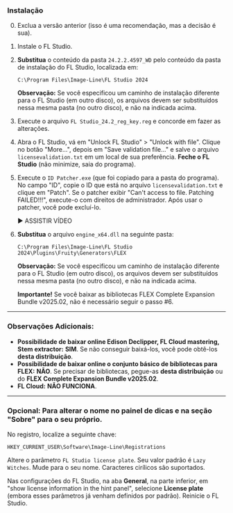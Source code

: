 ### Instalação

0.  Exclua a versão anterior (isso é uma recomendação, mas a decisão é sua).

1.  Instale o FL Studio.

2.  **Substitua** o conteúdo da pasta `24.2.2.4597_WD` pelo conteúdo da pasta de instalação do FL Studio, localizada em:

    ```
    C:\Program Files\Image-Line\FL Studio 2024
    ```

    **Observação:** Se você especificou um caminho de instalação diferente para o FL Studio (em outro disco), os arquivos devem ser substituídos nessa mesma pasta (no outro disco), e não na indicada acima.

3.  Execute o arquivo `FL Studio_24.2_reg_key.reg` e concorde em fazer as alterações.

4.  Abra o FL Studio, vá em "Unlock FL Studio" \> "Unlock with file". Clique no botão "More...", depois em "Save validation file..." e salve o arquivo `licensevalidation.txt` em um local de sua preferência. **Feche o FL Studio** (não minimize, saia do programa).

5.  Execute o `ID Patcher.exe` (que foi copiado para a pasta do programa). No campo "ID", copie o ID que está no arquivo `licensevalidation.txt` e clique em "Patch". Se o patcher exibir "Can't access to file. Patching FAILED\!\!\!", execute-o com direitos de administrador. Após usar o patcher, você pode excluí-lo.

    ► ASSISTIR VÍDEO

6.  **Substitua** o arquivo `engine_x64.dll` na seguinte pasta:

    ```
    C:\Program Files\Image-Line\FL Studio 2024\Plugins\Fruity\Generators\FLEX
    ```

    **Observação:** Se você especificou um caminho de instalação diferente para o FL Studio (em outro disco), os arquivos devem ser substituídos nessa mesma pasta (no outro disco), e não na indicada acima.

    **Importante\!** Se você baixar as bibliotecas FLEX Complete Expansion Bundle v2025.02, não é necessário seguir o passo \#6.

-----

### Observações Adicionais:

  * **Possibilidade de baixar online Edison Declipper, FL Cloud mastering, Stem extractor:** **SIM**. Se não conseguir baixá-los, você pode obtê-los **desta distribuição**.
  * **Possibilidade de baixar online o conjunto básico de bibliotecas para FLEX:** **NÃO**. Se precisar de bibliotecas, pegue-as **desta distribuição** ou do **FLEX Complete Expansion Bundle v2025.02**.
  * **FL Cloud:** **NÃO FUNCIONA**.

-----

### Opcional: Para alterar o nome no painel de dicas e na seção "Sobre" para o seu próprio.

No registro, localize a seguinte chave:

```
HKEY_CURRENT_USER\Software\Image-Line\Registrations
```

Altere o parâmetro `FL Studio license plate`. Seu valor padrão é `Lazy Witches`. Mude para o seu nome. Caracteres cirílicos são suportados.

Nas configurações do FL Studio, na aba **General**, na parte inferior, em "show license information in the hint panel", selecione **License plate** (embora esses parâmetros já venham definidos por padrão). Reinicie o FL Studio.
